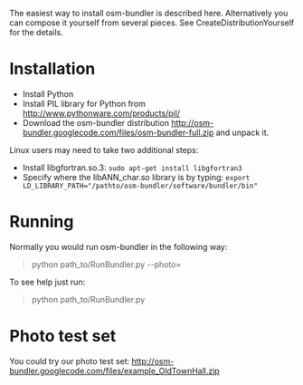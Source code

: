 The easiest way to install osm-bundler is described here. Alternatively you can compose it yourself from several pieces. See CreateDistributionYourself for the details.

# Installation #
  * Install Python
  * Install PIL library for Python from http://www.pythonware.com/products/pil/
  * Download the osm-bundler distribution http://osm-bundler.googlecode.com/files/osm-bundler-full.zip and unpack it.

Linux users may need to take two additional steps:
  * Install libgfortran.so.3: `sudo apt-get install libgfortran3`
  * Specify where the libANN\_char.so library is by typing: `export LD_LIBRARY_PATH="/pathto/osm-bundler/software/bundler/bin"`


# Running #
Normally you would run osm-bundler in the following way:
> python path\_to/RunBundler.py --photo=<text file with a list of photos or a directory with photos>

To see help just run:
> python path\_to/RunBundler.py

# Photo test set #
You could try our photo test set: http://osm-bundler.googlecode.com/files/example_OldTownHall.zip